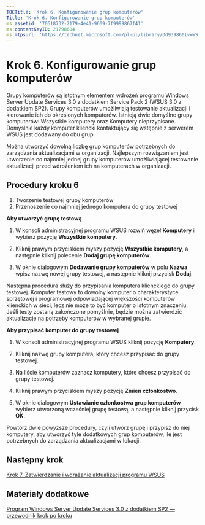 ```yaml
---
TOCTitle: 'Krok 6. Konfigurowanie grup komputerów'
Title: 'Krok 6. Konfigurowanie grup komputerów'
ms:assetid: '70518732-2179-4e41-9609-7f9999867f41'
ms:contentKeyID: 21798604
ms:mtpsurl: 'https://technet.microsoft.com/pl-pl/library/Dd939860(v=WS.10)'
---
```


Krok 6. Konfigurowanie grup komputerów
======================================

Grupy komputerów są istotnym elementem wdrożeń programu Windows Server Update Services 3.0 z dodatkiem Service Pack 2 (WSUS 3.0 z dodatkiem SP2). Grupy komputerów umożliwiają testowanie aktualizacji i kierowanie ich do określonych komputerów. Istnieją dwie domyślne grupy komputerów: Wszystkie komputery oraz Komputery nieprzypisane. Domyślnie każdy komputer kliencki kontaktujący się wstępnie z serwerem WSUS jest dodawany do obu grup.

Można utworzyć dowolną liczbę grup komputerów potrzebnych do zarządzania aktualizacjami w organizacji. Najlepszym rozwiązaniem jest utworzenie co najmniej jednej grupy komputerów umożliwiającej testowanie aktualizacji przed wdrożeniem ich na komputerach w organizacji.

Procedury kroku 6
-----------------

1.  Tworzenie testowej grupy komputerów
2.  Przenoszenie co najmniej jednego komputera do grupy testowej

**Aby utworzyć grupę testową**
1.  W konsoli administracyjnej programu WSUS rozwiń węzeł **Komputery** i wybierz pozycję **Wszystkie komputery**.

2.  Kliknij prawym przyciskiem myszy pozycję **Wszystkie komputery**, a następnie kliknij polecenie **Dodaj grupę komputerów**.

3.  W oknie dialogowym **Dodawanie grupy komputerów** w polu **Nazwa** wpisz nazwę nowej grupy testowej, a następnie kliknij przycisk **Dodaj**.

Następna procedura służy do przypisania komputera klienckiego do grupy testowej. Komputer testowy to dowolny komputer o charakterystyce sprzętowej i programowej odpowiadającej większości komputerów klienckich w sieci, lecz nie może to być komputer o istotnym znaczeniu. Jeśli testy zostaną zakończone pomyślnie, będzie można zatwierdzić aktualizacje na potrzeby komputerów w wybranej grupie.

**Aby przypisać komputer do grupy testowej**
1.  W konsoli administracyjnej programu WSUS kliknij pozycję **Komputery**.

2.  Kliknij nazwę grupy komputera, który chcesz przypisać do grupy testowej.

3.  Na liście komputerów zaznacz komputery, które chcesz przypisać do grupy testowej.

4.  Kliknij prawym przyciskiem myszy pozycję **Zmień członkostwo**.

5.  W oknie dialogowym **Ustawianie członkostwa grup komputerów** wybierz utworzoną wcześniej grupę testową, a następnie kliknij przycisk **OK**.

Powtórz dwie powyższe procedury, czyli utwórz grupę i przypisz do niej komputery, aby utworzyć tyle dodatkowych grup komputerów, ile jest potrzebnych do zarządzania aktualizacjami w lokacji.

Następny krok
-------------

[Krok 7. Zatwierdzanie i wdrażanie aktualizacji programu WSUS](https://technet.microsoft.com/c4e58e17-d5e3-4194-8f26-b459e0c03b86)

Materiały dodatkowe
-------------------

[Program Windows Server Update Services 3.0 z dodatkiem SP2 — przewodnik krok po kroku](https://technet.microsoft.com/4b504edc-93b3-45b0-a7e8-d0107f1a4442)
